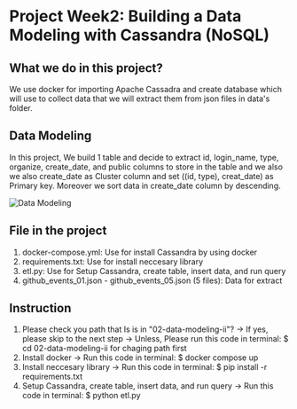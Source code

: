 # Project Week2: Building a Data Modeling with Cassandra (NoSQL)

## What we do in this project?
We use docker for importing Apache Cassadra and create database which will use to collect data that we will extract them from json files in data's folder.

## Data Modeling
In this project, We build 1 table and decide to extract id, login_name, type, organize, create_date, and public columns to store in the table and we also we also create_date as Cluster column and set ((id, type), creat_date) as Primary key. Moreover we sort data in create_date column by descending.

![Data Modeling](https://github.com/prateeppyntk/dw-and-bi/assets/139861072/0ddc7842-12c3-4a57-aae5-07661ba7bd6d)


## File in the project
1. docker-compose.yml:  Use for install Cassandra by using docker
2. requirements.txt:  Use for install neccesary library
3. etl.py:  Use for Setup Cassandra, create table, insert data, and run query
4. github_events_01.json - github_events_05.json (5 files):  Data for extract


## Instruction
1. Please check you path that Is is in "02-data-modeling-ii"? 
-> If yes, please skip to the next step
-> Unless, Please run this code in terminal: $ cd 02-data-modeling-ii for chaging path first
2. Install docker -> Run this code in terminal: $ docker compose up
3. Install neccesary library -> Run this code in terminal: $ pip install -r requirements.txt
4. Setup Cassandra, create table, insert data, and run query -> Run this code in terminal: $ python etl.py
